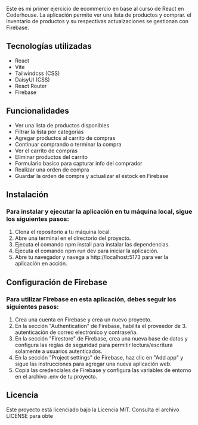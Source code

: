 Este es mi primer ejercicio de ecommercio en base al curso de React en Coderhouse. La aplicación permite ver una lista de productos y comprar. el inventario de productos y su respectivas actualzaciones se gestionan con Firebase.

## Tecnologías utilizadas
- React
- Vite
- Tailwindcss (CSS)
- DaisyUI (CSS)
- React Router
- Firebase

## Funcionalidades
- Ver una lista de productos disponibles
- Filtrar la lista por categorías
- Agregar productos al carrito de compras
- Continuar comprando o terminar la compra
- Ver el carrito de compras
- Eliminar productos del carrito
- Formulario basico para capturar info del comprador
- Realizar una orden de compra
- Guardar la orden de compra y actualizar el estock en Firebase

## Instalación

### Para instalar y ejecutar la aplicación en tu máquina local, sigue los siguientes pasos:

1. Clona el repositorio a tu máquina local.
2. Abre una terminal en el directorio del proyecto.
3. Ejecuta el comando npm install para instalar las dependencias.
4. Ejecuta el comando npm run dev para iniciar la aplicación.
5. Abre tu navegador y navega a http://localhost:5173 para ver la aplicación en acción.

## Configuración de Firebase

### Para utilizar Firebase en esta aplicación, debes seguir los siguientes pasos:

1. Crea una cuenta en Firebase y crea un nuevo proyecto.
2. En la sección "Authentication" de Firebase, habilita el proveedor de 3. autenticación de correo electrónico y contraseña.
4. En la sección "Firestore" de Firebase, crea una nueva base de datos y configura las reglas de seguridad para permitir lectura/escritura solamente a usuarios autenticados.
5. En la sección "Project settings" de Firebase, haz clic en "Add app" y sigue las instrucciones para agregar una nueva aplicación web.
6. Copia las credenciales de Firebase y configura las variables de entorno en el archivo .env de tu proyecto.

## Licencia
Este proyecto está licenciado bajo la Licencia MIT. Consulta el archivo LICENSE para obte
